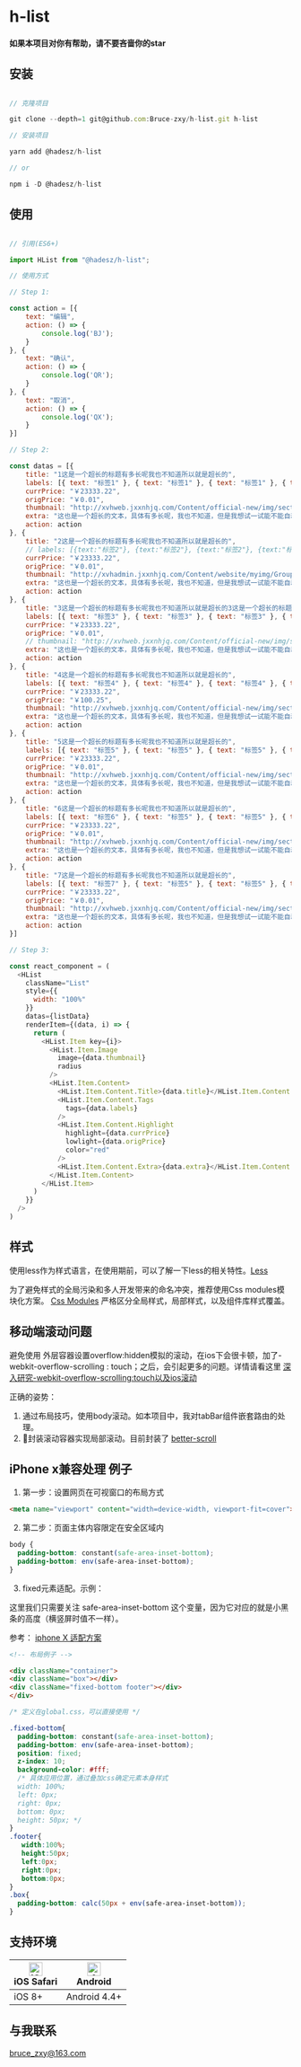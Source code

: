 # h-list

#### 如果本项目对你有帮助，请不要吝啬你的star

## 安装

```javascript

// 克隆项目

git clone --depth=1 git@github.com:Bruce-zxy/h-list.git h-list

// 安装项目

yarn add @hadesz/h-list

// or

npm i -D @hadesz/h-list

```
## 使用

```javascript

// 引用(ES6+)

import HList from "@hadesz/h-list";

// 使用方式

// Step 1:

const action = [{
    text: "编辑",
    action: () => {
        console.log('BJ');
    }
}, {
    text: "确认",
    action: () => {
        console.log('QR');
    }
}, {
    text: "取消",
    action: () => {
        console.log('QX');
    }
}]

// Step 2:

const datas = [{
    title: "1这是一个超长的标题有多长呢我也不知道所以就是超长的",
    labels: [{ text: "标签1" }, { text: "标签1" }, { text: "标签1" }, { text: "标签1" }, { text: "标签1" }, { text: "标签1" }, { text: "标签1" }, { text: "标签1" }],
    currPrice: "￥23333.22",
    origPrice: "￥0.01",
    thumbnail: "http://xvhweb.jxxnhjq.com/Content/official-new/img/section1.jpg",
    extra: "这也是一个超长的文本，具体有多长呢，我也不知道，但是我想试一试能不能自动溢出",
    action: action
}, {
    title: "2这是一个超长的标题有多长呢我也不知道所以就是超长的",
    // labels: [{text:"标签2"}, {text:"标签2"}, {text:"标签2"}, {text:"标签2"}, {text:"标签2"}, {text:"标签2"}, {text:"标签2"}, {text:"标签2"}], 
    currPrice: "￥23333.22",
    origPrice: "￥0.01",
    thumbnail: "http://xvhadmin.jxxnhjq.com/Content/website/myimg/Group11.png",
    extra: "这也是一个超长的文本，具体有多长呢，我也不知道，但是我想试一试能不能自动溢出",
    action: action
}, {
    title: "3这是一个超长的标题有多长呢我也不知道所以就是超长的3这是一个超长的标题有多长呢我也不知道所以就是超长的",
    labels: [{ text: "标签3" }, { text: "标签3" }, { text: "标签3" }, { text: "标签3" }, { text: "标签3" }, { text: "标签3" }, { text: "标签3" }, { text: "标签3" }],
    currPrice: "￥23333.22",
    origPrice: "￥0.01",
    // thumbnail: "http://xvhweb.jxxnhjq.com/Content/official-new/img/section1.jpg", 
    extra: "这也是一个超长的文本，具体有多长呢，我也不知道，但是我想试一试能不能自动溢出",
    action: action
}, {
    title: "4这是一个超长的标题有多长呢我也不知道所以就是超长的",
    labels: [{ text: "标签4" }, { text: "标签4" }, { text: "标签4" }, { text: "标签4" }, { text: "标签4" }, { text: "标签4" }, { text: "标签4" }, { text: "标签4" }],
    currPrice: "￥23333.22",
    origPrice: "￥100.25",
    thumbnail: "http://xvhweb.jxxnhjq.com/Content/official-new/img/section1.jpg",
    extra: "这也是一个超长的文本，具体有多长呢，我也不知道，但是我想试一试能不能自动溢出",
    action: action
}, {
    title: "5这是一个超长的标题有多长呢我也不知道所以就是超长的",
    labels: [{ text: "标签5" }, { text: "标签5" }, { text: "标签5" }, { text: "标签5" }, { text: "标签5" }, { text: "标签5" }, { text: "标签5" }, { text: "标签5" }],
    currPrice: "￥23333.22",
    origPrice: "￥0.01",
    thumbnail: "http://xvhweb.jxxnhjq.com/Content/official-new/img/section1.jpg",
    extra: "这也是一个超长的文本，具体有多长呢，我也不知道，但是我想试一试能不能自动溢出",
    action: action
}, {
    title: "6这是一个超长的标题有多长呢我也不知道所以就是超长的",
    labels: [{ text: "标签6" }, { text: "标签5" }, { text: "标签5" }, { text: "标签5" }, { text: "标签5" }, { text: "标签5" }, { text: "标签5" }, { text: "标签5" }],
    currPrice: "￥23333.22",
    origPrice: "￥0.01",
    thumbnail: "http://xvhweb.jxxnhjq.com/Content/official-new/img/section1.jpg",
    extra: "这也是一个超长的文本，具体有多长呢，我也不知道，但是我想试一试能不能自动溢出",
    action: action
}, {
    title: "7这是一个超长的标题有多长呢我也不知道所以就是超长的",
    labels: [{ text: "标签7" }, { text: "标签5" }, { text: "标签5" }, { text: "标签5" }, { text: "标签5" }, { text: "标签5" }, { text: "标签5" }, { text: "标签5" }],
    currPrice: "￥23333.22",
    origPrice: "￥0.01",
    thumbnail: "http://xvhweb.jxxnhjq.com/Content/official-new/img/section1.jpg",
    extra: "这也是一个超长的文本，具体有多长呢，我也不知道，但是我想试一试能不能自动溢出",
    action: action
}]

// Step 3:

const react_component = (
  <HList
    className="List"
    style={{
      width: "100%"
    }}
    datas={listData}
    renderItem={(data, i) => {
      return (
        <HList.Item key={i}>
          <HList.Item.Image
            image={data.thumbnail}
            radius
          />
          <HList.Item.Content>
            <HList.Item.Content.Title>{data.title}</HList.Item.Content.Title>
            <HList.Item.Content.Tags
              tags={data.labels}
            />
            <HList.Item.Content.Highlight
              highlight={data.currPrice}
              lowlight={data.origPrice}
              color="red"
            />
            <HList.Item.Content.Extra>{data.extra}</HList.Item.Content.Extra>
          </HList.Item.Content>
        </HList.Item>
      )
    }}
  />
)

```


## 样式

使用less作为样式语言，在使用期前，可以了解一下less的相关特性。[Less](http://lesscss.org/)

为了避免样式的全局污染和多人开发带来的命名冲突，推荐使用Css modules模块化方案。 [Css Modules](https://github.com/camsong/blog/issues/5)
严格区分全局样式，局部样式，以及组件库样式覆盖。



## 移动端滚动问题

避免使用 外层容器设置overflow:hidden模拟的滚动，在ios下会很卡顿，加了-webkit-overflow-scrolling : touch；之后，会引起更多的问题。详情请看这里 [深入研究-webkit-overflow-scrolling:touch以及ios滚动](https://www.cnblogs.com/xiahj/p/8036419.html)

正确的姿势：
1. 通过布局技巧，使用body滚动。如本项目中，我对tabBar组件嵌套路由的处理。
2. 封装滚动容器实现局部滚动。目前封装了 [better-scroll](https://github.com/ustbhuangyi/better-scroll)



## iPhone x兼容处理 例子

1. 第一步：设置网页在可视窗口的布局方式

```html
<meta name="viewport" content="width=device-width, viewport-fit=cover">
```
2. 第二步：页面主体内容限定在安全区域内

```css
body {
  padding-bottom: constant(safe-area-inset-bottom);
  padding-bottom: env(safe-area-inset-bottom);
}
```
3. fixed元素适配。示例：

这里我们只需要关注 safe-area-inset-bottom 这个变量，因为它对应的就是小黑条的高度（横竖屏时值不一样）。

参考： [iphone X 适配方案](https://aotu.io/notes/2017/11/27/iphonex/index.html)

```html
<!-- 布局例子 -->

<div className="container">
<div className="box"></div>
<div className="fixed-bottom footer"></div>
</div>
```

```css
/* 定义在global.css，可以直接使用 */

.fixed-bottom{
  padding-bottom: constant(safe-area-inset-bottom);
  padding-bottom: env(safe-area-inset-bottom);
  position: fixed;
  z-index: 10;
  background-color: #fff;
  /* 具体应用位置，通过叠加css确定元素本身样式
  width: 100%;
  left: 0px;
  right: 0px;
  bottom: 0px;
  height: 50px; */
}
.footer{
   width:100%;
   height:50px;
   left:0px;
   right:0px;
   bottom:0px;
}
.box{
  padding-bottom: calc(50px + env(safe-area-inset-bottom));
}
```
## 支持环境

| [<img src="https://raw.githubusercontent.com/alrra/browser-logos/master/src/safari/safari_48x48.png" alt="iOS Safari" width="24px" height="24px" />](http://godban.github.io/browsers-support-badges/)</br> iOS Safari | [<img src="https://gss3.bdstatic.com/-Po3dSag_xI4khGkpoWK1HF6hhy/baike/w%3D268%3Bg%3D0/sign=356c6916013387449cc5287a6934bec4/d53f8794a4c27d1e11530c8216d5ad6eddc4387a.jpg" alt="Android" width="24px" height="24px" />](https://developer.android.com/)</br> Android 
| --------- | --------- |
| iOS 8+ | Android 4.4+ |


## 与我联系

<a href="mailto:bruce_zxy@163.com">bruce_zxy@163.com</a>
